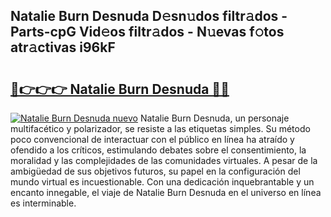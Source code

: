 ## Natalie Burn Desnuda D𝚎sn𝚞dos filtr𝚊dos - Parts-cpG Vid𝚎os filtr𝚊dos - N𝚞evas f𝚘tos atr𝚊ctivas i96kF

# <h2><a href="http://mbati9.tromn.icu/?c=Natalie+Burn+Desnuda">🔗👉👉👉 Natalie Burn Desnuda 🔗🔗</a></h2>

[![Natalie Burn Desnuda nuevo](https://i.imgur.com/pEAQMta.gif)](http://mbati9.tromn.icu/?c=Natalie+Burn+Desnuda)
Natalie Burn Desnuda, un personaje multifacético y polarizador, se resiste a las etiquetas simples. Su método poco convencional de interactuar con el público en línea ha atraído y ofendido a los críticos, estimulando debates sobre el consentimiento, la moralidad y las complejidades de las comunidades virtuales. A pesar de la ambigüedad de sus objetivos futuros, su papel en la configuración del mundo virtual es incuestionable. Con una dedicación inquebrantable y un encanto innegable, el viaje de Natalie Burn Desnuda en el universo en línea es interminable.
